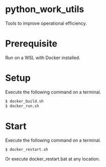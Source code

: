 # python_work_utils

Tools to improve operational efficiency.

# Prerequisite

Run on a WSL with Docker installed.

# Setup

Execute the following command on a terminal.

```bash
$ docker_build.sh
$ docker_run.sh
```

# Start

Execute the following command on a terminal.

```bash
$ docker_restart.sh
```

Or execute docker_restart.bat at any location.
